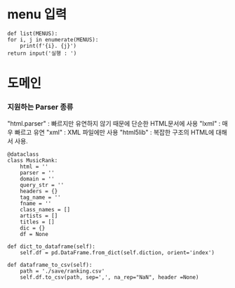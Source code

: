 # menu 입력
    def list(MENUS):
    for i, j in enumerate(MENUS):
        print(f'{i}. {j}')
    return input('실행 : ')

# 도메인
### 지원하는 Parser 종류
"html.parser" : 빠르지만 유연하지 않기 때문에 단순한 HTML문서에 사용</hr>
"lxml" : 매우 빠르고 유연
"xml" : XML 파일에만 사용
"html5lib" : 복잡한 구조의 HTML에 대해서 사용.

    @dataclass
    class MusicRank:
        html = ''
        parser = ''
        domain = ''
        query_str = ''
        headers = {}
        tag_name = ''
        fname = ''
        class_names = []
        artists = []
        titles = []
        dic = {}
        df = None

    def dict_to_dataframe(self):
        self.df = pd.DataFrame.from_dict(self.diction, orient='index')

    def dataframe_to_csv(self):
        path = './save/ranking.csv'
        self.df.to_csv(path, sep=',', na_rep="NaN", header =None)


